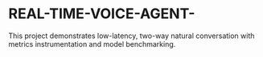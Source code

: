 # REAL-TIME-VOICE-AGENT-
This project demonstrates low-latency, two-way natural conversation with metrics instrumentation and model benchmarking.
